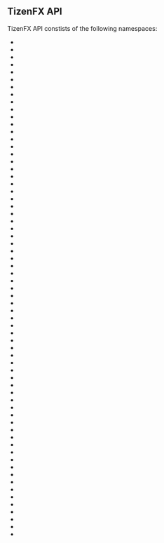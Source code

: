 ## TizenFX API

TizenFX API constists of the following namespaces:

* [](xref:Tizen?displayProperty=fullName)
* [](xref:Tizen.Account.AccountManager?displayProperty=fullName)
* [](xref:Tizen.Account.FidoClient?displayProperty=fullName)
* [](xref:Tizen.Account.OAuth2?displayProperty=fullName)
* [](xref:Tizen.Account.SyncManager?displayProperty=fullName)
* [](xref:Tizen.Applications?displayProperty=fullName)
* [](xref:Tizen.Applications.AttachPanel?displayProperty=fullName)
* [](xref:Tizen.Applications.CoreBackend?displayProperty=fullName)
* [](xref:Tizen.Applications.DataControl?displayProperty=fullName)
* [](xref:Tizen.Applications.Exceptions?displayProperty=fullName)
* [](xref:Tizen.Applications.Messages?displayProperty=fullName)
* [](xref:Tizen.Applications.NotificationEventListener?displayProperty=fullName)
* [](xref:Tizen.Applications.Notifications?displayProperty=fullName)
* [](xref:Tizen.Applications.Shortcut?displayProperty=fullName)
* [](xref:Tizen.Common?displayProperty=fullName)
* [](xref:Tizen.Content.Download?displayProperty=fullName)
* [](xref:Tizen.Content.MediaContent?displayProperty=fullName)
* [](xref:Tizen.Content.MimeType?displayProperty=fullName)
* [](xref:Tizen.Context.AppHistory?displayProperty=fullName)
* [](xref:Tizen.Internals.Errors?displayProperty=fullName)
* [](xref:Tizen.Location?displayProperty=fullName)
* [](xref:Tizen.Location.Geofence?displayProperty=fullName)
* [](xref:Tizen.Maps?displayProperty=fullName)
* [](xref:Tizen.Messaging.Email?displayProperty=fullName)
* [](xref:Tizen.Messaging.Messages?displayProperty=fullName)
* [](xref:Tizen.Messaging.Push?displayProperty=fullName)
* [](xref:Tizen.Multimedia?displayProperty=fullName)
* [](xref:Tizen.Multimedia.MediaCodec?displayProperty=fullName)
* [](xref:Tizen.Multimedia.Remoting?displayProperty=fullName)
* [](xref:Tizen.Multimedia.Util?displayProperty=fullName)
* [](xref:Tizen.Multimedia.Vision?displayProperty=fullName)
* [](xref:Tizen.NUI?displayProperty=fullName)
* [](xref:Tizen.NUI.BaseComponents?displayProperty=fullName)
* [](xref:Tizen.NUI.Constants?displayProperty=fullName)
* [](xref:Tizen.NUI.UIComponents?displayProperty=fullName)
* [](xref:Tizen.Network.Bluetooth?displayProperty=fullName)
* [](xref:Tizen.Network.Connection?displayProperty=fullName)
* [](xref:Tizen.Network.IoTConnectivity?displayProperty=fullName)
* [](xref:Tizen.Network.Nfc?displayProperty=fullName)
* [](xref:Tizen.Network.Nsd?displayProperty=fullName)
* [](xref:Tizen.Network.Smartcard?displayProperty=fullName)
* [](xref:Tizen.Network.WiFi?displayProperty=fullName)
* [](xref:Tizen.Network.WiFiDirect?displayProperty=fullName)
* [](xref:Tizen.PhonenumberUtils?displayProperty=fullName)
* [](xref:Tizen.Pims.Calendar?displayProperty=fullName)
* [](xref:Tizen.Pims.Calendar.CalendarViews?displayProperty=fullName)
* [](xref:Tizen.Pims.Contacts?displayProperty=fullName)
* [](xref:Tizen.Pims.Contacts.ContactsViews?displayProperty=fullName)
* [](xref:Tizen.Security?displayProperty=fullName)
* [](xref:Tizen.Security.SecureRepository?displayProperty=fullName)
* [](xref:Tizen.Security.SecureRepository.Crypto?displayProperty=fullName)
* [](xref:Tizen.Security.TEEC?displayProperty=fullName)
* [](xref:Tizen.Sensor?displayProperty=fullName)
* [](xref:Tizen.System?displayProperty=fullName)
* [](xref:Tizen.System.Usb?displayProperty=fullName)
* [](xref:Tizen.Telephony?displayProperty=fullName)
* [](xref:Tizen.Uix.InputMethod?displayProperty=fullName)
* [](xref:Tizen.Uix.InputMethodManager?displayProperty=fullName)
* [](xref:Tizen.Uix.Stt?displayProperty=fullName)
* [](xref:Tizen.Uix.SttEngine?displayProperty=fullName)
* [](xref:Tizen.Uix.Tts?displayProperty=fullName)
* [](xref:Tizen.Uix.TtsEngine?displayProperty=fullName)
* [](xref:Tizen.Uix.VoiceControl?displayProperty=fullName)
* [](xref:Tizen.WebView?displayProperty=fullName)
* [](xref:ElmSharp?displayProperty=fullName)
* [](xref:ElmSharp.Accessible?displayProperty=fullName)
* [](xref:ElmSharp.Wearable?displayProperty=fullName)
